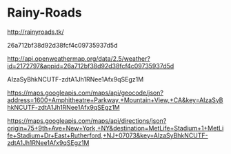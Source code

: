 # Rainy-Roads

http://rainyroads.tk/

26a712bf38d92d38fcf4c09735937d5d

http://api.openweathermap.org/data/2.5/weather?id=2172797&appid=26a712bf38d92d38fcf4c09735937d5d

AIzaSyBhkNCUTF-zdtA1Jh1RNee1Afx9qSEgz1M

https://maps.googleapis.com/maps/api/geocode/json?address=1600+Amphitheatre+Parkway,+Mountain+View,+CA&key=AIzaSyBhkNCUTF-zdtA1Jh1RNee1Afx9qSEgz1M

https://maps.googleapis.com/maps/api/directions/json?origin=75+9th+Ave+New+York,+NY&destination=MetLife+Stadium+1+MetLife+Stadium+Dr+East+Rutherford,+NJ+07073&key=AIzaSyBhkNCUTF-zdtA1Jh1RNee1Afx9qSEgz1M
